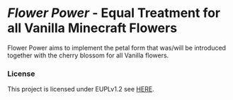 # *Flower Power* - Equal Treatment for all Vanilla Minecraft Flowers

Flower Power aims to implement the petal form that was/will be introduced together with the cherry blossom for all Vanilla flowers.
### License

This project is licensed under EUPLv1.2 see [HERE](./LICENSE).